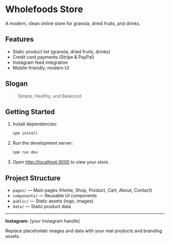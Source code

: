 # Wholefoods Store

A modern, clean online store for granola, dried fruits, and drinks.

## Features
- Static product list (granola, dried fruits, drinks)
- Credit card payments (Stripe & PayPal)
- Instagram feed integration
- Mobile-friendly, modern UI

## Slogan
> Simple, Healthy, and Balanced

## Getting Started

1. Install dependencies:
   ```bash
   npm install
   ```
2. Run the development server:
   ```bash
   npm run dev
   ```
3. Open [http://localhost:3000](http://localhost:3000) to view your store.

## Project Structure
- `pages/` — Main pages (Home, Shop, Product, Cart, About, Contact)
- `components/` — Reusable UI components
- `public/` — Static assets (logo, images)
- `data/` — Static product data

---

**Instagram:** [your Instagram handle]

Replace placeholder images and data with your real products and branding assets.
